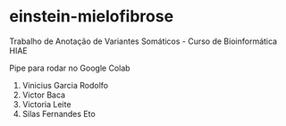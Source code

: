 # einstein-mielofibrose
Trabalho de Anotação de Variantes Somáticos - Curso de Bioinformática HIAE

Pipe para rodar no Google Colab
1.   Vinicius Garcia Rodolfo
2.   Victor Baca
3.   Victoria Leite
4.   Silas Fernandes Eto
